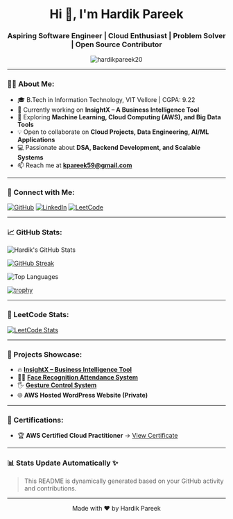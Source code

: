 <h1 align="center">Hi 👋, I'm Hardik Pareek</h1>
<h3 align="center">Aspiring Software Engineer | Cloud Enthusiast | Problem Solver | Open Source Contributor</h3>

<p align="center">
  <img src="https://komarev.com/ghpvc/?username=hardikpareek20&label=Profile+Views&color=0e75b6&style=flat" alt="hardikpareek20" />
</p>

---

### 👨‍💻 About Me:

- 🎓 B.Tech in Information Technology, VIT Vellore | CGPA: 9.22
- 🔭 Currently working on **InsightX – A Business Intelligence Tool**
- 🌱 Exploring **Machine Learning, Cloud Computing (AWS), and Big Data Tools**
- 💡 Open to collaborate on **Cloud Projects, Data Engineering, AI/ML Applications**
- 💻 Passionate about **DSA, Backend Development, and Scalable Systems**
- 📫 Reach me at **kpareek59@gmail.com**

---

### 🔗 Connect with Me:
[![GitHub](https://img.shields.io/badge/GitHub-000?style=for-the-badge&logo=github&logoColor=white)](https://github.com/hardikpareek20)
[![LinkedIn](https://img.shields.io/badge/LinkedIn-0A66C2?style=for-the-badge&logo=linkedin&logoColor=white)](https://www.linkedin.com/in/hardik-pareek-aa2822251/)
[![LeetCode](https://img.shields.io/badge/LeetCode-FFA116?style=for-the-badge&logo=leetcode&logoColor=black)](https://leetcode.com/kpareek59/)

---

### 📈 GitHub Stats:

![Hardik's GitHub Stats](https://github-readme-stats.vercel.app/api?username=hardikpareek20&show_icons=true&theme=github_dark&hide=prs)

[![GitHub Streak](https://streak-stats.demolab.com?user=hardikpareek20&theme=github-dark&date_format=M%20j%5B%2C%20Y%5D)](https://git.io/streak-stats)

![Top Languages](https://github-readme-stats.vercel.app/api/top-langs/?username=hardikpareek20&layout=compact&theme=github_dark)

[![trophy](https://github-profile-trophy.vercel.app/?username=hardikpareek20&theme=onedark)](https://github.com/ryo-ma/github-profile-trophy)

---

### 🧠 LeetCode Stats:

[![LeetCode Stats](https://leetcard.jacoblin.cool/kpareek59?theme=dark&font=Karma)](https://leetcode.com/kpareek59/)

---

### 🚀 Projects Showcase:

- 🔥 **[InsightX – Business Intelligence Tool](https://github.com/hardikpareek20/InsightX)**  
- 👨‍💻 **[Face Recognition Attendance System](https://github.com/hardikpareek20/face_recognition_System)**  
- 🖐️ **[Gesture Control System](https://github.com/hardikpareek20/Gesture_Based_Recognition)**  
- 🌐 **AWS Hosted WordPress Website (Private)**  

---

### 🏅 Certifications:

- 🏆 **AWS Certified Cloud Practitioner** → [View Certificate](https://drive.google.com/file/d/1OX1x0MkimaZ9oljAgolKluXBRD-DxySD/view?usp=sharing)

---

### 📊 Stats Update Automatically ✨
> This README is dynamically generated based on your GitHub activity and contributions.

---

<p align="center">
  Made with ❤️ by Hardik Pareek
</p>
